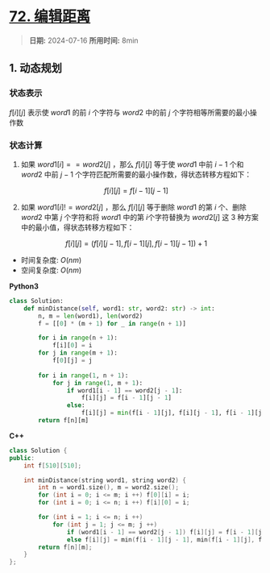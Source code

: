 # [72. 编辑距离](https://leetcode.cn/problems/edit-distance/description/)

> **日期:** 2024-07-16
> **所用时间:** 8min

## 1. 动态规划

### 状态表示

$f[i][j]$ 表示使 $word1$ 的前 $i$ 个字符与 $word2$ 中的前 $j$ 个字符相等所需要的最小操作数

### 状态计算

1. 如果 $word1[i] == word2[j]$ ，那么 $f[i][j]$ 等于使 $word1$ 中前 $i-1$ 个和 $word2$ 中前 $j-1$ 个字符匹配所需要的最小操作数，得状态转移方程如下：

$$
	f[i][j] = f[i - 1][j - 1]
$$

2. 如果 $word1[i] != word2[j]$ ，那么 $f[i][j]$ 等于删除 $word1$ 的第 $i$ 个、删除 $word2$ 中第 $j$ 个字符和将 $word1$ 中的第 $i$个字符替换为 $word2[j]$ 这 $3$ 种方案中的最小值，得状态转移方程如下：

$$
	f[i][j] = (f[i][j - 1], f[i - 1][j], f[i - 1][j - 1]) + 1
$$

- 时间复杂度: $O(nm)$
- 空间复杂度: $O(nm)$

**Python3**

```python
class Solution:
    def minDistance(self, word1: str, word2: str) -> int:
        n, m = len(word1), len(word2)
        f = [[0] * (m + 1) for _ in range(n + 1)]

        for i in range(n + 1):
            f[i][0] = i
        for j in range(m + 1):
            f[0][j] = j
        
        for i in range(1, n + 1):
            for j in range(1, m + 1):
                if word1[i - 1] == word2[j - 1]:
                    f[i][j] = f[i - 1][j - 1]
                else:
                    f[i][j] = min(f[i - 1][j], f[i][j - 1], f[i - 1][j - 1]) + 1
        return f[n][m]
```

**C++**

```C++
class Solution {
public:
    int f[510][510];

    int minDistance(string word1, string word2) {
        int n = word1.size(), m = word2.size();
        for (int i = 0; i <= m; i ++) f[0][i] = i;
        for (int i = 0; i <= n; i ++) f[i][0] = i;

        for (int i = 1; i <= n; i ++)
            for (int j = 1; j <= m; j ++)
                if (word1[i - 1] == word2[j - 1]) f[i][j] = f[i - 1][j - 1];
                else f[i][j] = min(f[i - 1][j - 1], min(f[i - 1][j], f[i][j - 1])) + 1;
        return f[n][m];
    }
};
```